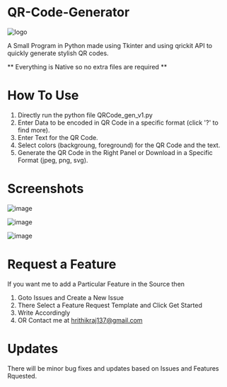 # QR-Code-Generator

![logo](https://user-images.githubusercontent.com/33039708/142150723-104fcc80-b073-4bf4-9ae0-40096ce88a1c.JPG)

A Small Program in Python made using Tkinter and using qrickit API to quickly generate stylish QR codes.

** Everything is Native so no extra files are required **

# How To Use

1. Directly run the python file QRCode_gen_v1.py 
2. Enter Data to be encoded in QR Code in a specific format (click '?' to find more).
3. Enter Text for the QR Code.
4. Select colors (backgroung, foreground) for the QR Code and the text.
5. Generate the QR Code in the Right Panel or Download in a Specific Format (jpeg, png, svg).

# Screenshots

![image](https://user-images.githubusercontent.com/33039708/142157366-520ec209-6ddd-45e5-bb17-2de69f765aae.png)

![image](https://user-images.githubusercontent.com/33039708/142157839-86c8a998-1b4c-427a-a867-0157bd850ac3.png)

![image](https://user-images.githubusercontent.com/33039708/142158026-7fd6e4a4-526a-477e-88f0-9567b3ffdf07.png)

# Request a Feature
If you want me to add a Particular Feature in the Source then

1. Goto Issues and Create a New Issue
2. There Select a Feature Request Template and Click Get Started
3. Write Accordingly
4. OR Contact me at hrithikraj137@gmail.com

# Updates
There will be minor bug fixes and updates based on Issues and Features Rquested. 
